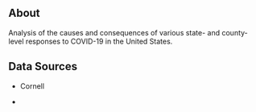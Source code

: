 ## About
Analysis of the causes and consequences of various state- and county-level responses to COVID-19 in the United States.

## Data Sources
* Cornell

* 